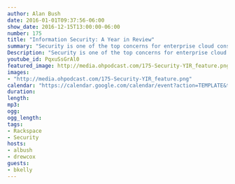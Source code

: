 ```yaml
---
author: Alan Bush
date: 2016-01-01T09:37:56-06:00
show_date: 2016-12-15T13:00:00-06:00
number: 175
title: "Information Security: A Year in Review"
summary: "Security is one of the top concerns for enterprise cloud consumers. Rackspace has the expertise to guide our customers and help secure their environment in the ever-changing security threat landscape. This week we're joined by Rackspace CSO Brian Kelly to discuss the biggest security stories from 2016, and a look ahead to 2017."
Description: "Security is one of the top concerns for enterprise cloud consumers. Rackspace has the expertise to guide our customers and help secure their environment in the ever-changing security threat landscape. This week we're joined by Rackspace CSO Brian Kelly to discuss the biggest security stories from 2016, and a look ahead to 2017."
youtube_id: PqxuSsGrAl0
featured_image: http://media.ohpodcast.com/175-Security-YIR_feature.png
images:
- "http://media.ohpodcast.com/175-Security-YIR_feature.png"
calendar: "https://calendar.google.com/calendar/event?action=TEMPLATE&tmeid=ZzdoZmhtc2w4MTRzNDk2ZG8xam45dDBwM2cgZmxwOXFtZW9mYWYwNTM4anU1Y21sb3Vic29AZw&tmsrc=flp9qmeofaf0538ju5cmloubso%40group.calendar.google.com"
duration:
length:
mp3:
ogg:
ogg_length:
tags:
- Rackspace
- Security
hosts:
- albush
- drewcox
guests:
- bkelly
---
```


<!--more-->
